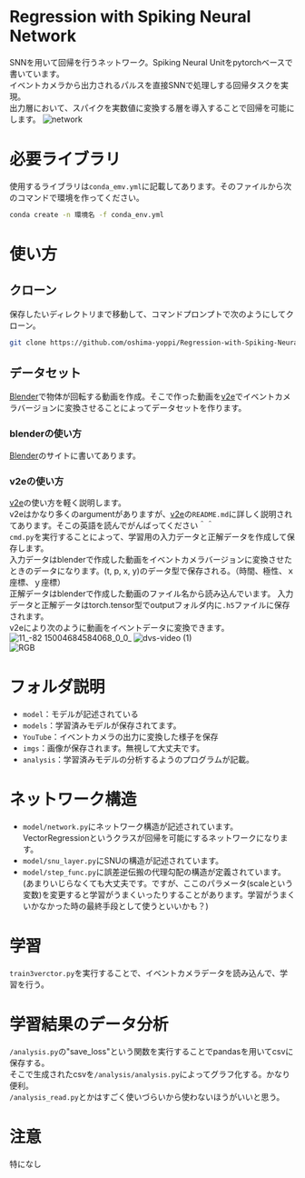 # Regression with Spiking Neural Network
SNNを用いて回帰を行うネットワーク。Spiking Neural Unitをpytorchベースで書いています。  
イベントカメラから出力されるパルスを直接SNNで処理しする回帰タスクを実現。  
出力層において、スパイクを実数値に変換する層を導入することで回帰を可能にします。
![network](https://user-images.githubusercontent.com/82073759/194832484-2c2f8c16-7804-42a2-a080-1e3382dbc9c4.png)


# 必要ライブラリ
使用するライブラリは`conda_emv.yml`に記載してあります。そのファイルから次のコマンドで環境を作ってください。
```bash
conda create -n 環境名 -f conda_env.yml
```


# 使い方
## クローン
保存したいディレクトリまで移動して、コマンドプロンプトで次のようにしてクローン。
```bash
git clone https://github.com/oshima-yoppi/Regression-with-Spiking-Neural-Networks.git
```
## データセット
[Blender](https://github.com/oshima-yoppi/Blender)で物体が回転する動画を作成。そこで作った動画を[v2e](https://github.com/oshima-yoppi/v2e)でイベントカメラバージョンに変換させることによってデータセットを作ります。

### blenderの使い方
[Blender](https://github.com/oshima-yoppi/Blender)のサイトに書いてあります。

### v2eの使い方
[v2e](https://github.com/oshima-yoppi/v2e)の使い方を軽く説明します。  
v2eはかなり多くのargumentがありますが、[v2e](https://github.com/oshima-yoppi/v2e)の`README.md`に詳しく説明されてあります。そこの英語を読んでがんばってください＾＾  
`cmd.py`を実行することによって、学習用の入力データと正解データを作成して保存します。  
入力データはblenderで作成した動画をイベントカメラバージョンに変換させたときのデータになります。(t, p, x, y)のデータ型で保存される。（時間、極性、ｘ座標、ｙ座標）  
正解データはblenderで作成した動画のファイル名から読み込んでいます。
入力データと正解データはtorch.tensor型でoutputフォルダ内に`.h5`ファイルに保存されます。  
v2eにより次のように動画をイベントデータに変換できます。  
![11_-82 15004684584068_0_0_](https://user-images.githubusercontent.com/82073759/171681741-ba964a32-5cfd-43fe-bb4c-d69e6c965247.gif)
![dvs-video (1)](https://user-images.githubusercontent.com/82073759/171682207-dc1ed076-8993-4d68-8a97-b6469c0b08bd.gif)  
![RGB](https://github.com/oshima-yoppi/SNU_torch/blob/bf0eeb282c6cc7c25fda309d9154aa09b9ee3c4b/youtube/douga_.gif)

# フォルダ説明
- `model`：モデルが記述されている
- `models`：学習済みモデルが保存されてます。
- `YouTube`：イベントカメラの出力に変換した様子を保存
- `imgs`：画像が保存されます。無視して大丈夫です。
- `analysis`：学習済みモデルの分析するようのプログラムが記載。　　
# ネットワーク構造  
- `model/network.py`にネットワーク構造が記述されています。VectorRegressionというクラスが回帰を可能にするネットワークになります。  
- `model/snu_layer.py`にSNUの構造が記述されています。  
- `model/step_func.py`に誤差逆伝搬の代理勾配の構造が定義されています。(あまりいじらなくても大丈夫です。ですが、ここのパラメータ(scaleという変数)を変更すると学習がうまくいったりすることがあります。学習がうまくいかなかった時の最終手段として使うといいかも？)
# 学習
`train3verctor.py`を実行することで、イベントカメラデータを読み込んで、学習を行う。

# 学習結果のデータ分析 
`/analysis.py`の"save_loss"という関数を実行することでpandasを用いてcsvに保存する。  
そこで生成されたcsvを`/analysis/analysis.py`によってグラフ化する。かなり便利。  
`/analysis_read.py`とかはすごく使いづらいから使わないほうがいいと思う。


# 注意
特になし


